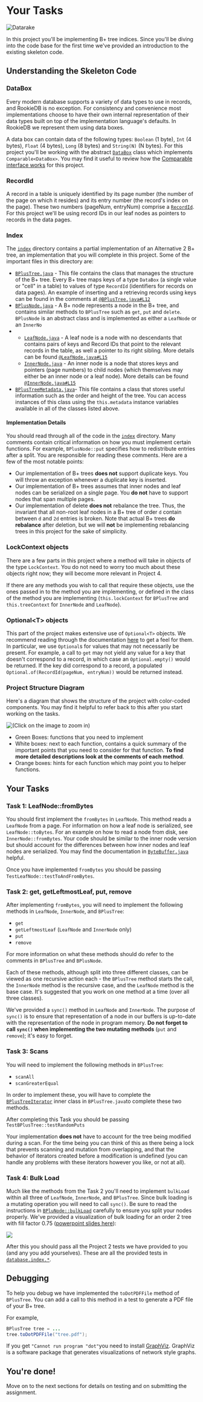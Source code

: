 # Your Tasks

![Datarake](../../.gitbook/assets/b_tree.jpg)

In this project you'll be implementing B+ tree indices. Since you'll be diving into the code base for the first time we've provided an introduction to the existing skeleton code.

## Understanding the Skeleton Code

### DataBox

Every modern database supports a variety of data types to use in records, and RookieDB is no exception. For consistency and convenience most implementations choose to have their own internal representation of their data types built on top of the implementation language's defaults. In RookieDB we represent them using data boxes.

A data box can contain data of the following types: `Boolean` \(1 byte\), `Int` \(4 bytes\), `Float` \(4 bytes\), `Long` \(8 bytes\) and `String(N)` \(N bytes\). For this project you'll be working with the abstract [`DataBox`](https://github.com/berkeley-cs186/sp21-rookiedb/blob/master/src/main/java/edu/berkeley/cs186/database/databox/DataBox.java) class which implements `Comparable<DataBox>`. You may find it useful to review how the [Comparable interface works](https://docs.oracle.com/javase/8/docs/api/java/lang/Comparable.html) for this project.

### RecordId

A record in a table is uniquely identified by its page number \(the number of the page on which it resides\) and its entry number \(the record's index on the page\). These two numbers \(pageNum, entryNum\) comprise a [`RecordId`](https://github.com/berkeley-cs186/sp21-rookiedb/blob/master/src/main/java/edu/berkeley/cs186/database/table/RecordId.java). For this project we'll be using record IDs in our leaf nodes as pointers to records in the data pages.

### Index

The [`index`](https://github.com/berkeley-cs186/sp21-rookiedb/tree/master/src/test/java/edu/berkeley/cs186/database/index%20) directory contains a partial implementation of an Alternative 2 B+ tree, an implementation that you will complete in this project. Some of the important files in this directory are:

* [`BPlusTree.java`](https://github.com/berkeley-cs186/sp21-rookiedb/blob/master/src/main/java/edu/berkeley/cs186/database/index/BPlusTree.java) - This file contains the class that manages the structure of the B+ tree. Every B+ tree maps keys of a type `DataBox` \(a single value or "cell" in a table\) to values of type `RecordId` \(identifiers for records on data pages\). An example of inserting and a retrieving records using keys can be found in the comments at [`@BPlusTree.java#L12`](https://github.com/berkeley-cs186/sp21-rookiedb/blob/master/src/main/java/edu/berkeley/cs186/database/index/BPlusTree.java#L124)
* [`BPlusNode.java`](https://github.com/berkeley-cs186/sp21-rookiedb/blob/master/src/main/java/edu/berkeley/cs186/database/index/BPlusNode.java) - A B+ node represents a node in the B+ tree, and contains similar methods to `BPlusTree` such as `get`, `put` and `delete`. `BPlusNode` is an abstract class and is implemented as either a `LeafNode` or an `InnerNo`
* * [`LeafNode.java`](https://github.com/berkeley-cs186/sp21-rookiedb/blob/master/src/main/java/edu/berkeley/cs186/database/index/LeafNode.java) - A leaf node is a node with no descendants that contains pairs of keys and Record IDs that point to the relevant records in the table, as well a pointer to its right sibling. More details can be found [`@LeafNode.java#L15`](https://github.com/berkeley-cs186/sp21-rookiedb/blob/master/src/main/java/edu/berkeley/cs186/database/index/LeafNode.java#L15)
  * [`InnerNode.java`](https://github.com/berkeley-cs186/sp21-rookiedb/blob/master/src/main/java/edu/berkeley/cs186/database/index/InnerNode.java) - An inner node is a node that stores keys and pointers \(page numbers\) to child nodes \(which themselves may either be an inner node or a leaf node\). More details can be found [`@InnerNode.java#L15`](https://github.com/berkeley-cs186/sp21-rookiedb/blob/master/src/main/java/edu/berkeley/cs186/database/index/InnerNode.java#L15)
* [`BPlusTreeMetadata.java`](https://github.com/berkeley-cs186/sp21-rookiedb/blob/master/src/main/java/edu/berkeley/cs186/database/index/BPlusTreeMetadata.java)- This file contains a class that stores useful information such as the order and height of the tree. You can access instances of this class using the `this.metadata` instance variables available in all of the classes listed above.

#### Implementation Details

You should read through all of the code in the [`index`](https://github.com/berkeley-cs186/sp21-rookiedb/tree/master/src/main/java/edu/berkeley/cs186/database/index) directory. Many comments contain critical information on how you must implement certain functions. For example, `BPlusNode::put` specifies how to redistribute entries after a split. You are responsible for reading these comments. Here are a few of the most notable points:

* Our implementation of B+ trees **does not** support duplicate keys. You will throw an exception whenever a duplicate key is inserted.
* Our implementation of B+ trees assumes that inner nodes and leaf nodes can be serialized on a single page. You **do not** have to support nodes that span multiple pages.
* Our implementation of delete **does not** rebalance the tree. Thus, the invariant that all non-root leaf nodes in a B+ tree of order `d` contain between `d` and `2d` entries is broken. Note that actual B+ trees **do rebalance** after deletion, but we will **not** be implementing rebalancing trees in this project for the sake of simplicity.

### LockContext objects

There are a few parts in this project where a method will take in objects of the type `LockContext`. You do not need to worry too much about these objects right now; they will become more relevant in Project 4.

If there are any methods you wish to call that require these objects, use the ones passed in to the method you are implementing, or defined in the class of the method you are implementing \(`this.lockContext` for `BPlusTree` and `this.treeContext` for `InnerNode` and `LeafNode`\).

### Optional&lt;T&gt; objects

This part of the project makes extensive use of `Optional<T>` objects. We recommend reading through the documentation [here](https://docs.oracle.com/javase/8/docs/api/java/util/Optional.html) to get a feel for them. In particular, we use `Optional`s for values that may not necessarily be present. For example, a call to `get` may not yield any value for a key that doesn't correspond to a record, in which case an `Optional.empty()` would be returned. If the key did correspond to a record, a populated `Optional.of(RecordId(pageNum, entryNum))` would be returned instead.

### Project Structure Diagram

Here's a diagram that shows the structure of the project with color-coded components. You may find it helpful to refer back to this after you start working on the tasks.

![\(Click on the image to zoom in\)](../../.gitbook/assets/impldetails.jpg)

* Green Boxes: functions that you need to implement
* White boxes: next to each function, contains a quick summary of the important points that you need to consider for that function. **To find more detailed descriptions look at the comments of each method**.
* Orange boxes: hints for each function which may point you to helper functions.

## Your Tasks

### Task 1: LeafNode::fromBytes

You should first implement the `fromBytes` in `LeafNode`. This method reads a `LeafNode` from a page. For information on how a leaf node is serialized, see `LeafNode::toBytes`. For an example on how to read a node from disk, see `InnerNode::fromBytes`. Your code should be similar to the inner node version but should account for the differences between how inner nodes and leaf nodes are serialized. You may find the documentation in [`ByteBuffer.java`](https://github.com/berkeley-cs186/sp21-rookiedb/blob/master/src/main/java/edu/berkeley/cs186/database/common/ByteBuffer.java#L5) helpful.

Once you have implemented `fromBytes` you should be passing `TestLeafNode::testToAndFromBytes`.

### Task 2: get, getLeftmostLeaf, put, remove

After implementing `fromBytes`, you will need to implement the following methods in `LeafNode`, `InnerNode`, and `BPlusTree`:

* `get`
* `getLeftmostLeaf` \(`LeafNode` and `InnerNode` only\)
* `put`
* `remove`

For more information on what these methods should do refer to the comments in `BPlusTree` and `BPlusNode`.

Each of these methods, although split into three different classes, can be viewed as one recursive action each - the `BPlusTree` method starts the call, the `InnerNode` method is the recursive case, and the `LeafNode` method is the base case. It's suggested that you work on one method at a time \(over all three classes\).

We've provided a `sync()` method in `LeafNode` and `InnerNode`. The purpose of `sync()` is to ensure that representation of a node in our buffers is up-to-date with the representation of the node in program memory. **Do not forget to call `sync()` when implementing the two mutating methods** \(`put` and `remove`\); it's easy to forget.

### Task 3: Scans

You will need to implement the following methods in `BPlusTree`:

* `scanAll`
* `scanGreaterEqual`

In order to implement these, you will have to complete the [`BPlusTreeIterator`](https://github.com/berkeley-cs186/sp21-rookiedb/blob/912d6248a59d1f27117796d9e4c5d7e6ee194b91/src/main/java/edu/berkeley/cs186/database/index/BPlusTree.java#L413) inner class in `BPlusTree.java`to complete these two methods.

After completing this Task you should be passing `TestBPlusTree::testRandomPuts`

Your implementation **does not** have to account for the tree being modified during a scan. For the time being you can think of this as there being a lock that prevents scanning and mutation from overlapping, and that the behavior of iterators created before a modification is undefined \(you can handle any problems with these iterators however you like, or not at all\).

### Task 4: Bulk Load

Much like the methods from the Task 2 you'll need to implement `bulkLoad` within all three of `LeafNode`, `InnerNode`, and `BPlusTree`. Since bulk loading is a mutating operation you will need to call `sync()`. Be sure to read the instructions in [`BPluNode::bulkLoad`](https://github.com/berkeley-cs186/sp21-rookiedb/blob/master/src/main/java/edu/berkeley/cs186/database/index/BPlusNode.java#L139) carefully to ensure you split your nodes properly. We've provided a visualization of bulk loading for an order 2 tree with fill factor 0.75 \([powerpoint slides here](https://docs.google.com/presentation/d/1_ghdp60NV6XRHnutFAL20k2no6tr2PosXGokYtR8WwU/edit?usp=sharing)\):

![](../../.gitbook/assets/vis%20%281%29.gif)

After this you should pass all the Project 2 tests we have provided to you \(and any you add yourselves\). These are all the provided tests in [`database.index.*`](https://github.com/berkeley-cs186/sp21-rookiedb/tree/master/src/test/java/edu/berkeley/cs186/database/index).

## Debugging

To help you debug we have implemented the `toDotPDFFile` method of `BPlusTree`. You can add a call to this method in a test to generate a PDF file of your B+ tree.

For example,

```java
BPlusTree tree = ...
tree.toDotPDFFile("tree.pdf");
```

If you get `"Cannot run program "dot"`you need to install [GraphViz](https://graphviz.gitlab.io/download/). GraphViz is a software package that generates visualizations of network style graphs.

## You're done!

Move on to the next sections for details on testing and on submitting the assignment.

